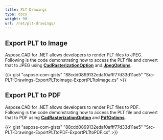 ```yaml
---
title: PLT Drawings
type: docs
weight: 90
url: /net/plt-drawings/
---
```


## **Export PLT to Image**

Aspose.CAD for .NET allows developers to render PLT files to JPEG. Following is the code demonstrating how to access the PLT file and convert that to JPEG using [**CadRasterizationOption**](https://reference.aspose.com/cad/net/aspose.cad.imageoptions/cadrasterizationoptions) and [**JpegOptions**](https://reference.aspose.com/cad/net/aspose.cad.imageoptions/jpegoptions).

{{< gist "aspose-com-gists" "88cdd0899132edaf0afff77d33d11ae5" "Src-PLT-Drawings-ExportPLTtoImage-ExportPLTtoImage.cs" >}}

## **Export PLT to PDF**

Aspose.CAD for .NET allows developers to render PLT files to PDF. Following is the code demonstrating how to access the PLT file and convert that to PDF using [**CadRasterizationOption**](https://reference.aspose.com/cad/net/aspose.cad.imageoptions/cadrasterizationoptions) and [**PdfOptions**](https://reference.aspose.com/cad/net/aspose.cad.imageoptions/pdfoptions).

{{< gist "aspose-com-gists" "88cdd0899132edaf0afff77d33d11ae5" "Src-PLT-Drawings-ExportPLTtoPDF-ExportPLTtoPDF.cs" >}}

